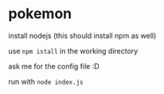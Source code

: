 # pokemon

install nodejs (this should install npm as well)

use <code>npm istall</code> in the working directory

ask me for the config file :D

run with <code>node index.js</code>

